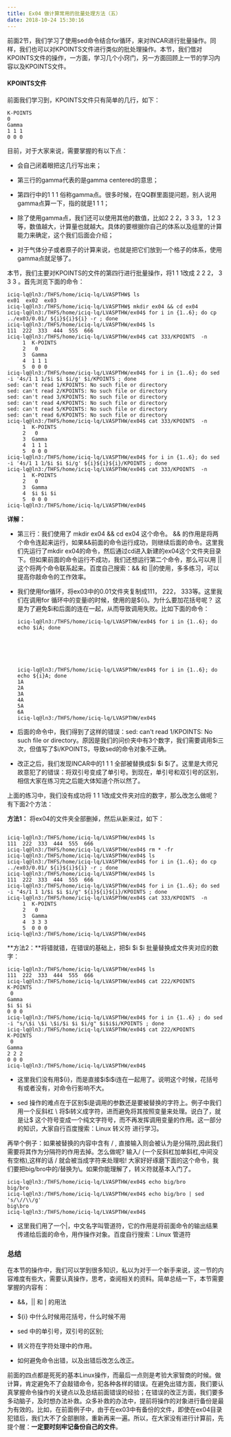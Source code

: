```yaml
---
title: Ex04 做计算常用的批量处理方法（五）
date: 2018-10-24 15:30:16
---
```




前面2节，我们学习了使用sed命令结合for循环，来对INCAR进行批量操作。同样，我们也可以对KPOINTS文件进行类似的批处理操作。本节，我们借对KPOINTS文件的操作，一方面，学习几个小窍门，另一方面回顾上一节的学习内容以及KPOINTS文件。



#### KPOINTS文件

前面我们学习到，KPOINTS文件只有简单的几行，如下：

```
K-POINTS  
0  
Gamma
1 1 1
0 0 0 
```



目前，对于大家来说，需要掌握的有以下点：

* 会自己闭着眼把这几行写出来；

* 第三行的gamma代表的是gamma centered的意思；
* 第四行中的1 1 1 俗称gamma点。很多时候，在QQ群里面提问题，别人说用gamma点算一下，指的就是1 1 1；
* 除了使用gamma点，我们还可以使用其他的数值，比如2 2 2，3 3 3， 1 2 3 等，数值越大，计算量也就越大。具体的要根据你自己的体系以及组里的计算能力来确定，这个我们后面会介绍；

* 对于气体分子或者原子的计算来说，也就是把它们放到一个格子的体系，使用gamma点就足够了。



本节，我们主要对KPOINTS的文件的第四行进行批量操作，将1 1 1改成 2 2 2， 3 3 3 。首先浏览下面的命令：

```
iciq-lq@ln3:/THFS/home/iciq-lq/LVASPTHW$ ls
ex01  ex02  ex03
iciq-lq@ln3:/THFS/home/iciq-lq/LVASPTHW$ mkdir ex04 && cd ex04
iciq-lq@ln3:/THFS/home/iciq-lq/LVASPTHW/ex04$ for i in {1..6}; do cp ../ex03/0.01/ ${i}${i}${i} -r ; done 
iciq-lq@ln3:/THFS/home/iciq-lq/LVASPTHW/ex04$ ls 
111  222  333  444  555  666
iciq-lq@ln3:/THFS/home/iciq-lq/LVASPTHW/ex04$ cat 333/KPOINTS  -n 
     1	K-POINTS  
     2	 0  
     3	Gamma
     4	1 1 1
     5	0 0 0 
iciq-lq@ln3:/THFS/home/iciq-lq/LVASPTHW/ex04$ for i in {1..6}; do sed -i '4s/1 1 1/$i $i $i/g' $i/KPOINTS ; done 
sed: can't read 1/KPOINTS: No such file or directory
sed: can't read 2/KPOINTS: No such file or directory
sed: can't read 3/KPOINTS: No such file or directory
sed: can't read 4/KPOINTS: No such file or directory
sed: can't read 5/KPOINTS: No such file or directory
sed: can't read 6/KPOINTS: No such file or directory
iciq-lq@ln3:/THFS/home/iciq-lq/LVASPTHW/ex04$ cat 333/KPOINTS  -n 
     1	K-POINTS  
     2	 0  
     3	Gamma
     4	1 1 1
     5	0 0 0 
iciq-lq@ln3:/THFS/home/iciq-lq/LVASPTHW/ex04$ for i in {1..6}; do sed -i '4s/1 1 1/$i $i $i/g' ${i}${i}${i}/KPOINTS ; done 
iciq-lq@ln3:/THFS/home/iciq-lq/LVASPTHW/ex04$ cat 333/KPOINTS  -n 
     1	K-POINTS  
     2	 0  
     3	Gamma
     4	$i $i $i
     5	0 0 0 
iciq-lq@ln3:/THFS/home/iciq-lq/LVASPTHW/ex04$ 
```



**详解：**

* 第三行：我们使用了 mkdir  ex04 && cd ex04 这个命令。 && 的作用是将两个命令连起来运行，如果&&前面的命令运行成功，则继续后面的命令。这里我们先运行了mkdir ex04的命令，然后通过cd进入新建的ex04这个文件夹目录下。但如果前面的命令运行不成功，我们还想运行第二个命令，那么可以用 ||这个将两个命令联系起来。百度自己搜索：&&  和 ||的使用，多多练习，可以提高你敲命令的工作效率。

* 我们使用for循环，将ex03中的0.01文件夹复制成111， 222， 333等。这里我们在调用for 循环中的变量i的时候，使用的是${i}。为什么要加花括号呢？ 这是为了避免\$i和后面的连在一起，从而导致调用失败。比如下面的命令：

  ```
  iciq-lq@ln3:/THFS/home/iciq-lq/LVASPTHW/ex04$ for i in {1..6}; do echo $iA; done 
  
  
  
  
  
  
  iciq-lq@ln3:/THFS/home/iciq-lq/LVASPTHW/ex04$ for i in {1..6}; do echo ${i}A; done 
  1A
  2A
  3A
  4A
  5A
  6A
  iciq-lq@ln3:/THFS/home/iciq-lq/LVASPTHW/ex04$ 
  ```

* 后面的命令中，我们得到了这样的错误：sed: can't read 1/KPOINTS: No such file or directory。原因是我们的问价夹中有3个数字，我们需要调用$i三次，但值写了\$i/KPOINTS，导致sed的命令对象不正确。
* 改正之后，我们发现INCAR中的1 1 1 全部被替换成\$i \$i \$i了。这里是大师兄故意犯了的错误：将双引号变成了单引号。到现在，单引号和双引号的区别，相信大家在练习完之后能大体知道个所以然了。



上面的练习中，我们没有成功将 1 1 1改成文件夹对应的数字，那么改怎么做呢？ 有下面2个方法：

**方法1：** 将ex04的文件夹全部删掉，然后从新来过，如下：

```

iciq-lq@ln3:/THFS/home/iciq-lq/LVASPTHW/ex04$ ls 
111  222  333  444  555  666
iciq-lq@ln3:/THFS/home/iciq-lq/LVASPTHW/ex04$ rm * -fr
iciq-lq@ln3:/THFS/home/iciq-lq/LVASPTHW/ex04$ ls
iciq-lq@ln3:/THFS/home/iciq-lq/LVASPTHW/ex04$ for i in {1..6}; do cp ../ex03/0.01/ ${i}${i}${i} -r ; done 
iciq-lq@ln3:/THFS/home/iciq-lq/LVASPTHW/ex04$ ls 
111  222  333  444  555  666
iciq-lq@ln3:/THFS/home/iciq-lq/LVASPTHW/ex04$ for i in {1..6}; do sed -i "4s/1 1 1/$i $i $i/g" ${i}${i}${i}/KPOINTS ; done 
iciq-lq@ln3:/THFS/home/iciq-lq/LVASPTHW/ex04$ cat 333/KPOINTS  -n 
     1	K-POINTS  
     2	 0  
     3	Gamma
     4	3 3 3
     5	0 0 0 
iciq-lq@ln3:/THFS/home/iciq-lq/LVASPTHW/ex04$ 
```

**方法2：**将错就错，在错误的基础上，把\$i \$i \$i 批量替换成文件夹对应的数字：

```
iciq-lq@ln3:/THFS/home/iciq-lq/LVASPTHW/ex04$ ls
111  222  333  444  555  666
iciq-lq@ln3:/THFS/home/iciq-lq/LVASPTHW/ex04$ cat 222/KPOINTS  
K-POINTS  
 0  
Gamma
$i $i $i
0 0 0 
iciq-lq@ln3:/THFS/home/iciq-lq/LVASPTHW/ex04$ for i in {1..6} ; do sed -i "s/\$i \$i \$i/$i $i $i/g" $i$i$i/KPOINTS ; done 
iciq-lq@ln3:/THFS/home/iciq-lq/LVASPTHW/ex04$ cat 222/KPOINTS  
K-POINTS  
 0  
Gamma
2 2 2
0 0 0 
iciq-lq@ln3:/THFS/home/iciq-lq/LVASPTHW/ex04$ 
```

* 这里我们没有用\${i}，而是直接\$i\$i\$i连在一起用了。说明这个时候，花括号有或者没有，对命令行影响不大。

* sed 操作的难点在于区别\$i是调用的参数还是要被替换的字符上。例子中我们用一个反斜杠 \\ 将\$i转义成字符，进而避免将其按照变量来处理。说白了，就是让\$ 这个符号变成一个纯文字符号，而不再发挥调用变量的作用。这一部分的知识，大家自行百度搜索：Linux 转义符 进行学习。

再举个例子：如果被替换的内容中含有 /  , 直接输入则会被认为是分隔符,因此我们需要将其作为分隔符的作用去掉。怎么做呢? 输入\/ (一个反斜杠加单斜杠,中间没有空格),这样的话 / 就会被当成字符来处理啦! 大家好好琢磨下面的这个命令，我们要把big/bro中的/替换为\。如果你能理解了，转义符就基本入门了。

```
iciq-lq@ln3:/THFS/home/iciq-lq/LVASPTHW/ex04$ echo big/bro 
big/bro
iciq-lq@ln3:/THFS/home/iciq-lq/LVASPTHW/ex04$ echo big/bro | sed 's/\//\\/g'
big\bro
iciq-lq@ln3:/THFS/home/iciq-lq/LVASPTHW/ex04$ 
```

* 这里我们用了一个|，中文名字叫管道符，它的作用是将前面命令的输出结果传递给后面的命令，用作操作对象。百度自行搜索：Linux 管道符



### 总结

在本节的操作中，我们可以学到很多知识，私以为对于一个新手来说，这一节的内容难度有些大，需要认真操作，思考，查阅相关的资料。简单总结一下，本节需要掌握的内容有：

* &&，||  和 | 的用法 

*  ${i} 中什么时候用花括号，什么时候不用

*  sed 中的单引号，双引号的区别;

* 转义符在字符处理中的作用。

* 如何避免命令出错，以及出错后改怎么改正。

前面的四点都是死死的基本Linux操作，而最后一点则是考验大家智商的时候。做计算，肯定避免不了会敲错命令，犯各种各样的错误。在避免出错方面，我们要认真掌握命令操作的关键点以及总结前面错误的经验；在错误的改正方面，我们要多多动脑子，及时想办法补救。众多补救的办法中，提前将操作的对象进行备份是最为有效的。比如，在前面例子中，由于在ex03中有备份的文件，即使在ex04目录犯错后，我们大不了全部删除，重新再来一遍。所以，在大家没有进行计算前，先提个醒：**一定要时刻牢记备份自己的文件**。